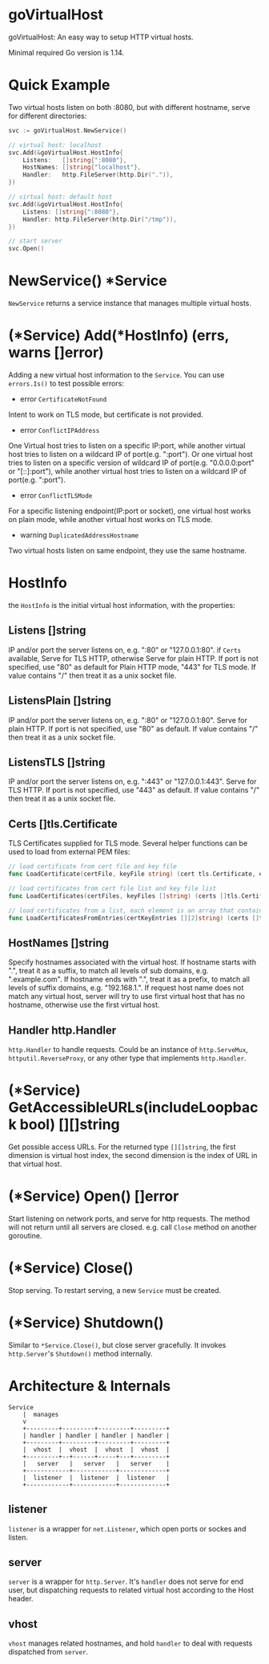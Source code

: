 # goVirtualHost
goVirtualHost: An easy way to setup HTTP virtual hosts.

Minimal required Go version is 1.14.

# Quick Example
Two virtual hosts listen on both :8080, but with different hostname, serve for different directories:
```go
svc := goVirtualHost.NewService()

// virtual host: localhost
svc.Add(&goVirtualHost.HostInfo{
    Listens:   []string{":8080"},
    HostNames: []string{"localhost"},
    Handler:   http.FileServer(http.Dir(".")),
})

// virtual host: default host
svc.Add(&goVirtualHost.HostInfo{
    Listens: []string{":8080"},
    Handler: http.FileServer(http.Dir("/tmp")),
})

// start server
svc.Open()
```

# NewService() *Service
`NewService` returns a service instance that manages multiple virtual hosts.

# (*Service) Add(*HostInfo) (errs, warns []error)
Adding a new virtual host information to the `Service`.
You can use `errors.Is()` to test possible errors:

- error `CertificateNotFound`

Intent to work on TLS mode, but certificate is not provided.

- error `ConflictIPAddress`

One Virtual host tries to listen on a specific IP:port,
while another virtual host tries to listen on a wildcard IP of port(e.g. ":port").
Or one virtual host tries to listen on a specific version of wildcard IP of port(e.g. "0.0.0.0:port" or "[::]:port"),
while another virtual host tries to listen on a wildcard IP of port(e.g. ":port").

- error `ConflictTLSMode`

For a specific listening endpoint(IP:port or socket),
one virtual host works on plain mode,
while another virtual host works on TLS mode.

- warning `DuplicatedAddressHostname`

Two virtual hosts listen on same endpoint, they use the same hostname.

# HostInfo
the `HostInfo` is the initial virtual host information, with the properties:

## Listens []string
IP and/or port the server listens on, e.g. ":80" or "127.0.0.1:80".
if `Certs` available, Serve for TLS HTTP, otherwise Serve for plain HTTP.
If port is not specified, use "80" as default for Plain HTTP mode, "443" for TLS mode.
If value contains "/" then treat it as a unix socket file.

## ListensPlain []string
IP and/or port the server listens on, e.g. ":80" or "127.0.0.1:80".
Serve for plain HTTP.
If port is not specified, use "80" as default.
If value contains "/" then treat it as a unix socket file.

## ListensTLS []string
IP and/or port the server listens on, e.g. ":443" or "127.0.0.1:443".
Serve for TLS HTTP.
If port is not specified, use "443" as default.
If value contains "/" then treat it as a unix socket file.

## Certs []tls.Certificate
TLS Certificates supplied for TLS mode. Several helper functions can be used to load from external PEM files:
```go
// load certificate from cert file and key file
func LoadCertificate(certFile, keyFile string) (cert tls.Certificate, err error)

// load certificates from cert file list and key file list
func LoadCertificates(certFiles, keyFiles []string) (certs []tls.Certificate, errs []error)

// load certificates from a list, each element is an array that contains certificate file and key file
func LoadCertificatesFromEntries(certKeyEntries [][2]string) (certs []tls.Certificate, errs []error) {
```

## HostNames []string
Specify hostnames associated with the virtual host.
If hostname starts with ".", treat it as a suffix, to match all levels of sub domains, e.g. ".example.com".
If hostname ends with ".", treat it as a prefix, to match all levels of suffix domains, e.g. "192.168.1.".
If request host name does not match any virtual host,
server will try to use first virtual host that has no hostname,
otherwise use the first virtual host.

## Handler http.Handler
`http.Handler` to handle requests.
Could be an instance of `http.ServeMux`, `httputil.ReverseProxy`, or any other type that implements `http.Handler`.

# (*Service) GetAccessibleURLs(includeLoopback bool) [][]string
Get possible access URLs. For the returned type `[][]string`, the first dimension is virtual host index,
the second dimension is the index of URL in that virtual host.

# (*Service) Open() []error
Start listening on network ports, and serve for http requests. The method will not return until all servers are closed.
e.g. call `Close` method on another goroutine.

# (*Service) Close()
Stop serving. To restart serving, a new `Service` must be created.

# (*Service) Shutdown()
Similar to `*Service.Close()`, but close server gracefully.
It invokes `http.Server`'s `Shutdown()` method internally.

# Architecture & Internals
```
Service
    |  manages
    v
    +---------+---------+---------+---------+
    | handler | handler | handler | handler |
    +---------+---------+---------+---------+
    |  vhost  |  vhost  |  vhost  |  vhost  |
    +---------+--+------+-----+---+---------+
    |   server   |   server   |   server    |
    +------------+------------+-------------+
    |  listener  |  listener  |  listener   |
    +------------+------------+-------------+
```

## listener
`listener` is a wrapper for `net.Listener`, which open ports or sockes and listen.

## server
`server` is a wrapper for `http.Server`. It's `handler` does not serve for end user,
but dispatching requests to related virtual host according to the Host header.

## vhost
`vhost` manages related hostnames, and hold `handler` to deal with requests dispatched from `server`.
